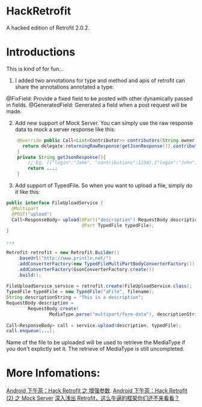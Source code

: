 # HackRetrofit
A hacked edition of Retrofit 2.0.2.

# Introductions

This is kind of for fun... 

1. I added two annotations for type and method and apis of retrofit can share the annotations annotated a type:

@FixField: Provide a fixed field to be posted with other dynamically passed in fields.
@GeneratedField: Generated a field when a post request will be made.

2. Add new support of Mock Server. You can simply use the raw response data to mock a server response like this:

``` java
    @Override public Call<List<Contributor>> contributors(String owner, String repo) {
      return delegate.returningRawResponse(getJsonResponse()).contributors(owner, repo);
    }
    private String getJsonResponse(){
        // Eg. [{"login":"Jake", "contributions":1234},{"login":"John", "contributions":1234}]
        return ...;
    }
```

3. Add support of TypedFile. So when you want to upload a file, simply do it like this:

```java
public interface FileUploadService {
  @Multipart
  @POST("upload")
  Call<ResponseBody> upload(@Part("description") RequestBody description,
                            @Part TypedFile typedFile);
}

...

Retrofit retrofit = new Retrofit.Builder()
    .baseUrl("http://www.println.net/")
    .addConverterFactory(new TypedFileMultiPartBodyConverterFactory())
    .addConverterFactory(GsonConverterFactory.create())
    .build();
 
FileUploadService service = retrofit.create(FileUploadService.class);
TypedFile typedFile = new TypedFile("aFile", filename);
String descriptionString = "This is a description";
RequestBody description =
        RequestBody.create(
                MediaType.parse("multipart/form-data"), descriptionString);
 
Call<ResponseBody> call = service.upload(description, typedFile);
call.enqueue(...);
```

Name of the file to be uploaded will be used to retrieve the MediaType if you don't explictly set it. The retrieve of MediaType is still uncompleted.


# More Infomations:

[Android 下午茶：Hack Retrofit 之 增强参数](http://www.println.net/post/Android-Hack-Retrofit).
[Android 下午茶：Hack Retrofit (2) 之 Mock Server](http://www.println.net/post/Android-Hack-Retrofit-Mock-Server)
[深入浅出 Retrofit，这么牛逼的框架你们还不来看看？](http://bugly.qq.com/bbs/forum.php?mod=viewthread&tid=1117&extra=page%3D1)

